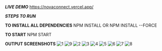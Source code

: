 ***LIVE DEMO***
https://novaconnect.vercel.app/

***STEPS TO RUN*** 

**TO INSTALL ALL DEPENDENCIES**
NPM INSTALL
OR
NPM INSTALL --FORCE

**TO START**
NPM START

**OUTPUT SCREENSHOTS**
![1](https://github.com/Tarun0008/NovaConnect-Frontend/assets/143323486/ff7aa915-7fc8-4f39-9206-77716d1cd623)
![9](https://github.com/Tarun0008/NovaConnect-Frontend/assets/143323486/2df91d29-d051-4ef3-9a4b-0fb8cf75d1a4)
![2](https://github.com/Tarun0008/NovaConnect-Frontend/assets/143323486/e36a6621-4829-4ff7-a3db-fb3983f4d086)
![3](https://github.com/Tarun0008/NovaConnect-Frontend/assets/143323486/fc99a0a4-91fb-483d-8851-236b5f5e135a)
![4](https://github.com/Tarun0008/NovaConnect-Frontend/assets/143323486/4c5cc5f1-2a48-46d9-930e-cfa1f4438941)
![5](https://github.com/Tarun0008/NovaConnect-Frontend/assets/143323486/42ab1cbe-a2d3-4477-bf80-59d8bd6017fc)
![6](https://github.com/Tarun0008/NovaConnect-Frontend/assets/143323486/3e9ff626-08fa-46e2-b64e-aa17601b2607)
![7](https://github.com/Tarun0008/NovaConnect-Frontend/assets/143323486/0a49fce9-3724-4ba7-8f60-59921f5d4a67)
![8](https://github.com/Tarun0008/NovaConnect-Frontend/assets/143323486/c0db8f35-7c43-49ef-81ee-ce88e2ba8465)





